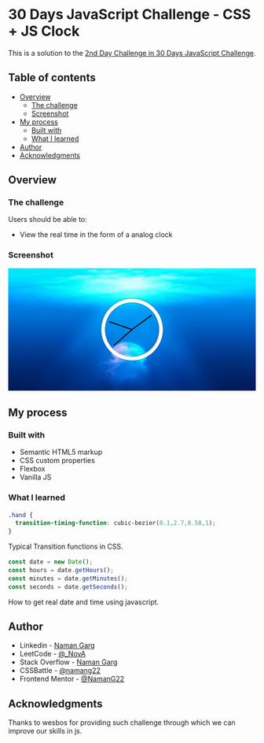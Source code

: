 # 30 Days JavaScript Challenge - CSS + JS Clock

This is a solution to the [2nd Day Challenge in 30 Days JavaScript Challenge](https://courses.wesbos.com/account/access/65e08bd4a3eaa1a25e70b560/view/194130581).

## Table of contents

- [Overview](#overview)
  - [The challenge](#the-challenge)
  - [Screenshot](#screenshot)
- [My process](#my-process)
  - [Built with](#built-with)
  - [What I learned](#what-i-learned)
- [Author](#author)
- [Acknowledgments](#acknowledgments)

## Overview

### The challenge

Users should be able to:

- View the real time in the form of a analog clock

### Screenshot

![](Screenshot_31-3-2024_213812_127.0.0.1.jpeg)

## My process

### Built with

- Semantic HTML5 markup
- CSS custom properties
- Flexbox
- Vanilla JS

### What I learned

```css
.hand {
  transition-timing-function: cubic-bezier(0.1,2.7,0.58,1);
}
```
Typical Transition functions in CSS.
```js
const date = new Date();
const hours = date.getHours();
const minutes = date.getMinutes();
const seconds = date.getSeconds();
```
How to get real date and time using javascript.

## Author

- Linkedin - [Naman Garg](https://www.linkedin.com/in/naman-garg-90356a197/)
- LeetCode - [@_NovA](https://leetcode.com/_NovA/)
- Stack Overflow - [Naman Garg](https://stackoverflow.com/users/22222152/naman-garg)
- CSSBattle - [@namang22](https://cssbattle.dev/player/namang22)
- Frontend Mentor - [@NamanG22](https://www.frontendmentor.io/profile/NamanG22)

## Acknowledgments

Thanks to wesbos for providing such challenge through which we can improve our skills in js.
